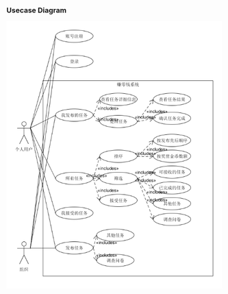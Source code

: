 ### Usecase Diagram  
![pic](https://github.com/swsad-team/Dashboard/blob/master/pictures/usecase_diagram.png)
